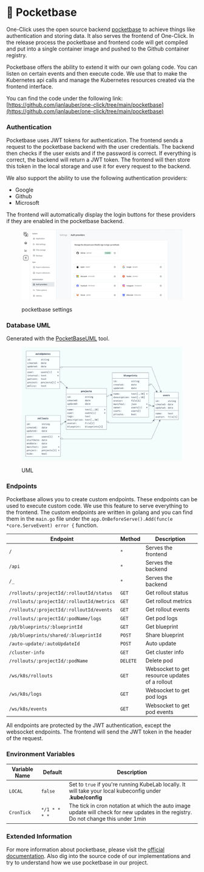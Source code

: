 # 👖 Pocketbase

One-Click uses the open source backend [pocketbase](https://pocketbase.io) to achieve things like authentication and storing data. It also serves the frontend of One-Click. In the release process the pocketbase and frontend code will get compiled and put into a single container image and pushed to the Github container registry.

Pocketbase offers the ability to extend it with our own golang code. You can listen on certain events and then execute code. We use that to make the Kubernetes api calls and manage the Kubernetes resources created via the frontend interface.

You can find the code under the following link: [https://github.com/janlauber/one-click/tree/main/pocketbase](https://github.com/janlauber/one-click/tree/main/pocketbase)

### Authentication

Pocketbase uses JWT tokens for authentication. The frontend sends a request to the pocketbase backend with the user credentials. The backend then checks if the user exists and if the password is correct. If everything is correct, the backend will return a JWT token. The frontend will then store this token in the local storage and use it for every request to the backend.

We also support the ability to use the following authentication providers:

* Google
* Github
* Microsoft

The frontend will automatically display the login buttons for these providers if they are enabled in the pocketbase backend.

<figure><img src="../.gitbook/assets/image (5) (1).png" alt=""><figcaption><p>pocketbase settings</p></figcaption></figure>

### Database UML

Generated with the [PocketBaseUML](https://pocketbase-uml.github.io) tool.

<figure><img src="../.gitbook/assets/image (11).png" alt=""><figcaption><p>UML</p></figcaption></figure>

### Endpoints

Pocketbase allows you to create custom endpoints. These endpoints can be used to execute custom code. We use this feature to serve everything to the frontend. The custom endpoints are written in golang and you can find them in the `main.go` file under the `app.OnBeforeServe().Add(func(e *core.ServeEvent) error {` function.

| Endpoint                                  | Method   | Description                                    |
| ----------------------------------------- | -------- | ---------------------------------------------- |
| `/`                                       | `*`      | Serves the frontend                            |
| `/api`                                    | `*`      | Serves the backend                             |
| `/_`                                      | `*`      | Serves the backend                             |
| `/rollouts/:projectId/:rolloutId/status`  | `GET`    | Get rollout status                             |
| `/rollouts/:projectId/:rolloutId/metrics` | `GET`    | Get rollout metrics                            |
| `/rollouts/:projectId/:rolloutId/events`  | `GET`    | Get rollout events                             |
| `/rollouts/:projectId/:podName/logs`      | `GET`    | Get pod logs                                   |
| `/pb/blueprints/:blueprintId`             | `GET`    | Get blueprint                                  |
| `/pb/blueprints/shared/:blueprintId`      | `POST`   | Share blueprint                                |
| `/auto-update/:autoUpdateId`              | `POST`   | Auto update                                    |
| `/cluster-info`                           | `GET`    | Get cluster info                               |
| `/rollouts/:projectId/:podName`           | `DELETE` | Delete pod                                     |
| `/ws/k8s/rollouts`                        | `GET`    | Websocket to get resource updates of a rollout |
| `/ws/k8s/logs`                            | `GET`    | Websocket to get pod logs                      |
| `/ws/k8s/events`                          | `GET`    | Websocket to get pod events                    |

All endpoints are protected by the JWT authentication, except the websocket endpoints. The frontend will send the JWT token in the header of the request.

### Environment Variables

| Variable Name | Default       | Description                                                                                                                        |
| ------------- | ------------- | ---------------------------------------------------------------------------------------------------------------------------------- |
| `LOCAL`       | `false`       | Set to `true` if you're running KubeLab locally. It will take your local kubeconfig under **.kube/config**                         |
| `CronTick`    | `*/1 * * * *` | The tick in cron notation at which the auto image update will check for new updates in the registry. Do not change this under 1min |

### Extended Information

For more information about pocketbase, please visit the [official documentation](https://pocketbase.io/docs). Also dig into the source code of our implementations and try to understand how we use pocketbase in our project.
